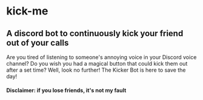 # kick-me
## A discord bot to continuously kick your friend out of your calls

Are you tired of listening to someone's annoying voice in your Discord voice channel? Do you wish you had a magical button that could kick them out after a set time? Well, look no further! The Kicker Bot is here to save the day!

#### Disclaimer: if you lose friends, it's not my fault
